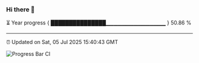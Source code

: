 ### Hi there 👋

⏳ Year progress { ███████████████▁▁▁▁▁▁▁▁▁▁▁▁▁▁▁ } 50.86 %

---

⏰ Updated on Sat, 05 Jul 2025 15:40:43 GMT

![Progress Bar CI](https://github.com/IshwaranRudhara/GIT-ACTION/workflows/Progress%20Bar%20CI/badge.svg)
